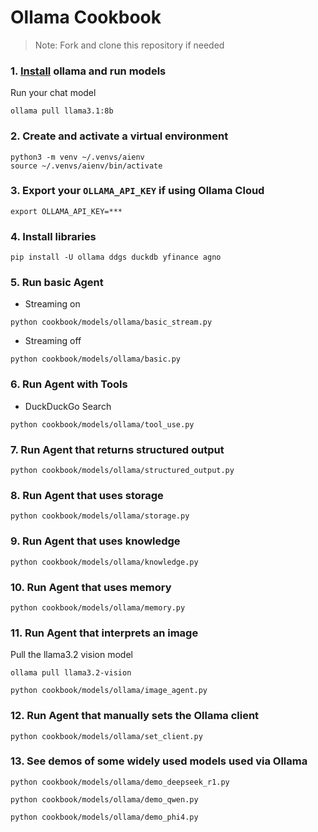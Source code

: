 # Ollama Cookbook

> Note: Fork and clone this repository if needed

### 1. [Install](https://github.com/ollama/ollama?tab=readme-ov-file#macos) ollama and run models

Run your chat model

```shell
ollama pull llama3.1:8b
```

### 2. Create and activate a virtual environment

```shell
python3 -m venv ~/.venvs/aienv
source ~/.venvs/aienv/bin/activate
```

### 3. Export your `OLLAMA_API_KEY` if using Ollama Cloud

```shell
export OLLAMA_API_KEY=***
```

### 4. Install libraries

```shell
pip install -U ollama ddgs duckdb yfinance agno
```

### 5. Run basic Agent

- Streaming on

```shell
python cookbook/models/ollama/basic_stream.py
```

- Streaming off

```shell
python cookbook/models/ollama/basic.py
```

### 6. Run Agent with Tools

- DuckDuckGo Search

```shell
python cookbook/models/ollama/tool_use.py
```

### 7. Run Agent that returns structured output

```shell
python cookbook/models/ollama/structured_output.py
```

### 8. Run Agent that uses storage

```shell
python cookbook/models/ollama/storage.py
```

### 9. Run Agent that uses knowledge

```shell
python cookbook/models/ollama/knowledge.py
```

### 10. Run Agent that uses memory

```shell
python cookbook/models/ollama/memory.py
```

### 11. Run Agent that interprets an image

Pull the llama3.2 vision model

```shell
ollama pull llama3.2-vision
```

```shell
python cookbook/models/ollama/image_agent.py
```

### 12. Run Agent that manually sets the Ollama client

```shell
python cookbook/models/ollama/set_client.py
```

### 13. See demos of some widely used models used via Ollama

```shell
python cookbook/models/ollama/demo_deepseek_r1.py
```

```shell
python cookbook/models/ollama/demo_qwen.py
```

```shell
python cookbook/models/ollama/demo_phi4.py
```

